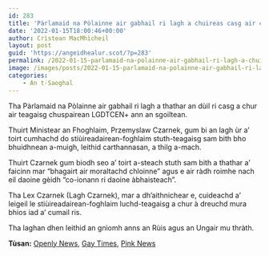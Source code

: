 ```yaml
---
id: 283
title: 'Pàrlamaid na Pòlainne air gabhail ri lagh a chuireas casg air cuspairean LGDTCEN+ ann an sgoiltean'
date: '2022-01-15T18:00:46+00:00'
author: Crìstean MacMhìcheil
layout: post
guid: 'https://angeidhealur.scot/?p=283'
permalink: /2022-01-15-parlamaid-na-polainne-air-gabhail-ri-lagh-a-chuireas-casg-air-cuspairean-lgdtcen-ann-an-sgoiltean/
image: /images/posts/2022-01-15-parlamaid-na-polainne-air-gabhail-ri-lagh-a-chuireas-casg-air-cuspairean-lgdtcen-ann-an-sgoiltean.webp
categories:
    - An t-Saoghal
---
```


Tha Pàrlamaid na Pòlainne air gabhail ri lagh a thathar an dùil ri casg a chur air teagaisg chuspairean LGDTCEN+ ann an sgoiltean.

Thuirt Ministear an Fhoghlaim, Przemyslaw Czarnek, gum bi an lagh ùr a’ toirt cumhachd do stiùireadairean-foghlaim stuth-teagaisg sam bith bho bhuidhnean a-muigh, leithid carthannasan, a thilg a-mach.

Thuirt Czarnek gum biodh seo a’ toirt a-steach stuth sam bith a thathar a’ faicinn mar “bhagairt air moraltachd chloinne” agus e air ràdh roimhe nach eil daoine gèidh “co-ionann ri daoine àbhaisteach”.

Tha Lex Czarnek (Lagh Czarnek), mar a dh’aithnichear e, cuideachd a’ leigeil le stiùireadairean-foghlaim luchd-teagaisg a chur à dreuchd mura bhios iad a’ cumail ris.

Tha laghan dhen leithid an gnìomh anns an Rùis agus an Ungair mu thràth.

**Tùsan:** [Openly News](https://www.openlynews.com/i/?id=61997368-fabf-41bd-a55d-b642c3cd4a42), [Gay Times](https://www.gaytimes.co.uk/life/polish-govt-introduces-de-facto-ban-on-lgbtq-teaching-in-schools/), [Pink News](https://www.pinknews.co.uk/2022/01/12/poland-lgbt-lex-czarnek-education/)
